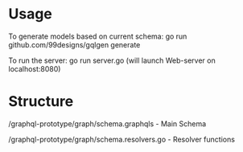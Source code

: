 # Usage

To generate models based on current schema: go run github.com/99designs/gqlgen generate

To run the server: go run server.go (will launch Web-server on localhost:8080)

# Structure

/graphql-prototype/graph/schema.graphqls - Main Schema

/graphql-prototype/graph/schema.resolvers.go - Resolver functions
